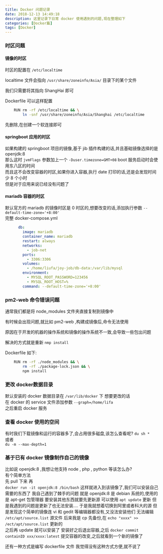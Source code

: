 ```yaml
---
title: Docker 问题记录
date: 2018-12-13 14:49:18
description: 这里记录下日常 docker 使用遇到的问题,现在整理如下
categories: [Docker篇]
tags: [Docker]
---
```

<!-- more -->
### 时区问题

#### 镜像的时区
时区的配置在 `/etc/localtime`

localtime 文件会指向 `/usr/share/zoneinfo/Asia/` 目录下的某个文件

我们只需要将其指向 ShangHai 即可

Dockerfile 可以这样配置

``` bash
    RUN rm -rf /etc/localtime && \
        ln -snf /usr/share/zoneinfo/Asia/Shanghai /etc/localtime
```

先删除,在创建一个软连接即可


#### springboot 应用的时区

如果构建的 springboot 项目的镜像,基于 jib 插件构建的话,并且基础镜像选择的是 openjdk:8  
那么这时 `jvmFlags` 参数加上一个 `-Duser.timezone=GMT+08` boot 服务启动时会使用东八区的时间  
而且这不会改变容器的时区,如果你进入容器,执行 date 打印的话,还是会发现时间少 8 个小时  
但是对于应用来说已经没有问题了

#### mariadb 容器的时区
默认官方的 mariadb 的镜像时区是 0 时区的,想要改变的话,添加执行参数 `--default-time-zone='+8:00'`  
完整 docker-compose.yml

```yaml
      db:
        image: mariadb
        container_name: mariadb
        restart: always
        networks:
          - job-net
        ports:
          - 3306:3306
        volumes:
          - /home/liufa/joy-job/db-data:/var/lib/mysql
        environment:
          - MYSQL_ROOT_PASSWORD=123456
          - MYSQL_ROOT_HOST=%
        command: --default-time-zone='+8:00'
```

### pm2-web 命令错误问题

通常我们都是将 node_modules 文件夹直接复制到镜像中

有时候会出现问题,就比如 pm2-web ,构建成镜像后,命令无法使用

原因在于开发的机器的操作系统和镜像的操作系统不一致,会导致一些包出问题

解决的方式就是重新 `nmp install`

Dockerfile 如下:

``` bash
    RUN rm -rf ./node_modules && \
        rm -rf ./package-lock.json && \
        npm install
```


### 更改 docker数据目录
默认安装的 docker 数据目录在 `/var/lib/docker` 下
想要更改的话  
在 docker 的 service 文件添加参数 `--graph=/home/lifa`  
之后重启 docker 服务

### 查看 docker 使用的空间
有时我们下载镜像和运行的容器多了,会占用很多磁盘,该怎么查看呢?
`du sh * `  
或者  
`du -m --max-depth=1`

### 基于已有 docker 镜像制作自己的镜像
比如说 openjdk:8 ,我想让他支持 node , php , python 等该怎么办?  
有个简单方法  
先 pull 下来
再  
`docker run -it openjdk:8 /bin/bash`
这样就进入到该镜像了,我们可以安装自己需要的东西了
我自己遇到了棘手的问题
就是 openjdk:8 是 debian 系统的,使用的是 apt-get 包管理器
要安装其他东西就要先更新源
可以使用 `apt update` 更新
但是我遇到的问题是更新了也无法安装....
于是我就想着切换到阿里或者科大的源
但是发现这个简单的镜像连 vi 和 gedit 等编辑器都没有,又没法安装他们
无法编辑 `/etc/apt/source.list` 源文件
后来我是 cp 先备份,在 `echo "xxxx" >> /ect/apt/source.list` 更新的  
之后再 update 就可以安装了
安装好之后退出容器,之后
`docker commit containID xxx/xxxx:latest`
提交容器的改变,之后就看到一个新的镜像了


还有一种方式是编写 dockerfile 文件
我觉得没有这种方式方便,就不说了


